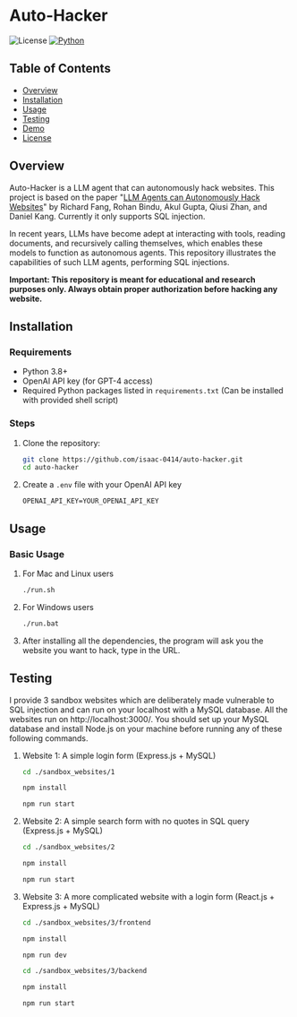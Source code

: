 # Auto-Hacker

![License](https://img.shields.io/github/license/isaac-0414/auto-hacker)
[![Python](https://img.shields.io/badge/Python-3.8%2B-blue.svg)](https://www.python.org/)

## Table of Contents

- [Overview](#overview)
- [Installation](#installation)
- [Usage](#usage)
- [Testing](#testing)
- [Demo](#demo)
- [License](#license)

## Overview

Auto-Hacker is a LLM agent that can autonomously hack websites. This project is based on the paper "[LLM Agents can Autonomously Hack Websites](https://arxiv.org/abs/2402.06664)" by Richard Fang, Rohan Bindu, Akul Gupta, Qiusi Zhan, and Daniel Kang. Currently it only supports SQL injection.

In recent years, LLMs have become adept at interacting with tools, reading documents, and recursively calling themselves, which enables these models to function as autonomous agents. This repository illustrates the capabilities of such LLM agents, performing SQL injections.

**Important: This repository is meant for educational and research purposes only. Always obtain proper authorization before hacking any website.**

## Installation

### Requirements

- Python 3.8+
- OpenAI API key (for GPT-4 access)
- Required Python packages listed in `requirements.txt` (Can be installed with provided shell script)

### Steps

1. Clone the repository:
   ```bash
   git clone https://github.com/isaac-0414/auto-hacker.git
   cd auto-hacker
   ```

2. Create a `.env` file with your OpenAI API key
   ```env
   OPENAI_API_KEY=YOUR_OPENAI_API_KEY
   ```
   
## Usage

### Basic Usage

1. For Mac and Linux users
   ```bash
   ./run.sh
   ```
2. For Windows users
   ```cmd
   ./run.bat
   ```

3. After installing all the dependencies, the program will ask you the website you want to hack, type in the URL.

## Testing

I provide 3 sandbox websites which are deliberately made vulnerable to SQL injection and can run on your localhost with a MySQL database. All the websites run on http://localhost:3000/. You should set up your MySQL database and install Node.js on your machine before running any of these following commands.

1. Website 1: A simple login form (Express.js + MySQL)
   ```bash
   cd ./sandbox_websites/1
   ```
   
   ```bash
   npm install
   ```
   
   ```bash
   npm run start
   ```

2. Website 2: A simple search form with no quotes in SQL query (Express.js + MySQL)
   ```bash
   cd ./sandbox_websites/2
   ```

   ```bash
   npm install
   ```

   ```bash
   npm run start
   ```

3. Website 3: A more complicated website with a login form (React.js + Express.js + MySQL)
   ```bash
   cd ./sandbox_websites/3/frontend
   ```

   ```bash
   npm install
   ```

   ```bash
   npm run dev
   ```

   ```bash
   cd ./sandbox_websites/3/backend
   ```

   ```bash
   npm install
   ```

   ```bash
   npm run start
   ```
   

